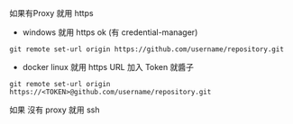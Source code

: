 
如果有Proxy 就用 https

- windows 就用 https ok (有 credential-manager)
```
git remote set-url origin https://github.com/username/repository.git

```
- docker linux 就用 https URL 加入 Token
就醬子
```
git remote set-url origin https://<TOKEN>@github.com/username/repository.git
```

如果 沒有 proxy 就用 ssh


